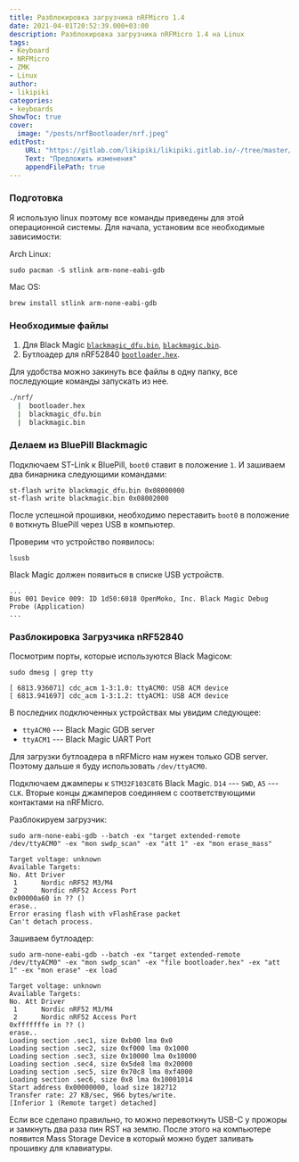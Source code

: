 ```yaml
---
title: Разблокировка загрузчика nRFMicro 1.4
date: 2021-04-01T20:52:39.000+03:00
description: Разблокировка загрузчика nRFMicro 1.4 на Linux
tags:
- Keyboard
- NRFMicro
- ZMK
- Linux
author:
- likipiki
categories:
- keyboards
ShowToc: true
cover:
  image: "/posts/nrfBootloader/nrf.jpeg"
editPost:
    URL: "https://gitlab.com/likipiki/likipiki.gitlab.io/-/tree/master/content/"
    Text: "Предложить изменения"
    appendFilePath: true
---
```

### Подготовка

Я использую linux поэтому все команды приведены для этой операционной системы. Для начала, установим все необходимые зависимости:

Arch Linux:

    sudo pacman -S stlink arm-none-eabi-gdb

Mac OS:

    brew install stlink arm-none-eabi-gdb

### Необходимые файлы

1. Для Black Magic [`blackmagic_dfu.bin`](/posts/files/blackmagic_dfu.bin),  [`blackmagic.bin`](/posts/files/blackmagic.bin).
2. Бутлоадер для nRF52840 [`bootloader.hex`](/posts/files/bootloader.hex).

Для удобства можно закинуть все файлы в одну папку, все последующие команды запускать из нее.

```bash
./nrf/
  |  bootloader.hex
  |  blackmagic_dfu.bin
  |  blackmagic.bin
```

### Делаем из BluePill Blackmagic

Подключаем ST-Link к BluePill, `boot0` ставит в положение `1`. И зашиваем два бинарника следующими командами:

    st-flash write blackmagic_dfu.bin 0x08000000
    st-flash write blackmagic.bin 0x08002000

После успешной прошивки, необходимо переставить `boot0` в положение `0` воткнуть BluePill через USB в компьютер.

Проверим что устройство появилось:

    lsusb

Black Magic должен появиться в списке USB устройств.

```bash3
...
Bus 001 Device 009: ID 1d50:6018 OpenMoko, Inc. Black Magic Debug Probe (Application)
...
```

### Разблокировка Загрузчика nRF52840

Посмотрим порты, которые используются Black Magicом:

    sudo dmesg | grep tty
    
    [ 6813.936071] cdc_acm 1-3:1.0: ttyACM0: USB ACM device
    [ 6813.941697] cdc_acm 1-3:1.2: ttyACM1: USB ACM device

В последних подключенных устройствах мы увидим следующее:

* `ttyACM0` --- Black Magic GDB server
* `ttyACM1` --- Black Magic UART Port

Для загрузки бутлоадера в nRFMicro нам нужен только GDB server. Поэтому дальше я буду использовать `/dev/ttyACM0`.

Подключаем джамперы к `STM32F103C8T6` Black Magic. `D14` --- `SWD`, `A5` --- `CLK`. Вторые концы джамперов соединяем с соответствующими контактами на nRFMicro.

Разблокируем загрузчик:

    sudo arm-none-eabi-gdb --batch -ex "target extended-remote /dev/ttyACM0" -ex "mon swdp_scan" -ex "att 1" -ex "mon erase_mass"
    
    Target voltage: unknown
    Available Targets:
    No. Att Driver
     1      Nordic nRF52 M3/M4
     2      Nordic nRF52 Access Port
    0x00000a60 in ?? ()
    erase..
    Error erasing flash with vFlashErase packet
    Can't detach process.

Зашиваем бутлоадер:

    sudo arm-none-eabi-gdb --batch -ex "target extended-remote /dev/ttyACM0" -ex "mon swdp_scan" -ex "file bootloader.hex" -ex "att 1" -ex "mon erase" -ex load
    
    Target voltage: unknown
    Available Targets:
    No. Att Driver
     1      Nordic nRF52 M3/M4
     2      Nordic nRF52 Access Port
    0xfffffffe in ?? ()
    erase..
    Loading section .sec1, size 0xb00 lma 0x0
    Loading section .sec2, size 0xf000 lma 0x1000
    Loading section .sec3, size 0x10000 lma 0x10000
    Loading section .sec4, size 0x5de8 lma 0x20000
    Loading section .sec5, size 0x70c8 lma 0xf4000
    Loading section .sec6, size 0x8 lma 0x10001014
    Start address 0x00000000, load size 182712
    Transfer rate: 27 KB/sec, 966 bytes/write.
    [Inferior 1 (Remote target) detached]

Если все сделано правильно, то можно перевоткнуть USB-C у прожоры и замкнуть два раза пин RST на землю. После этого на компьютере появится Mass Storage Device в который можно будет заливать прошивку для клавиатуры.

